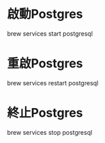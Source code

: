 # 啟動Postgres
brew services start postgresql 

# 重啟Postgres
brew services restart postgresql

# 終止Postgres
brew services stop postgresql 
